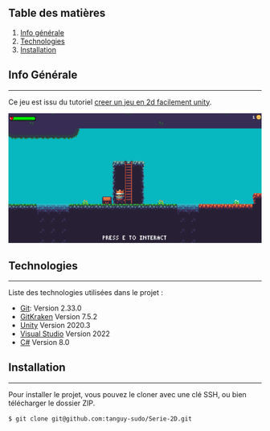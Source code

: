 ## Table des matières
1. [Info générale](#info-générale)
2. [Technologies](#technologies)
3. [Installation](#installation)

## Info Générale
***
Ce jeu est issu du tutoriel [creer un jeu en 2d facilement unity](https://github.com/TUTOUNITYFR/creer-un-jeu-en-2d-facilement-unity).

![Image text](jeu.png)
## Technologies
***
Liste des technologies utilisées dans le projet :
* [Git](https://git-scm.com/): Version 2.33.0
* [GitKraken](https://www.gitkraken.com/) Version 7.5.2
* [Unity](https://docs.unity3d.com/Manual/index.html) Version 2020.3
* [Visual Studio](https://docs.microsoft.com/fr-fr/visualstudio/windows/?view=vs-2022) Version 2022
* [C#](https://docs.microsoft.com/fr-fr/dotnet/csharp/) Version 8.0

## Installation
***
Pour installer le projet, vous pouvez le cloner avec une clé SSH, ou bien télécharger le dossier ZIP.
```
$ git clone git@github.com:tanguy-sudo/Serie-2D.git

```